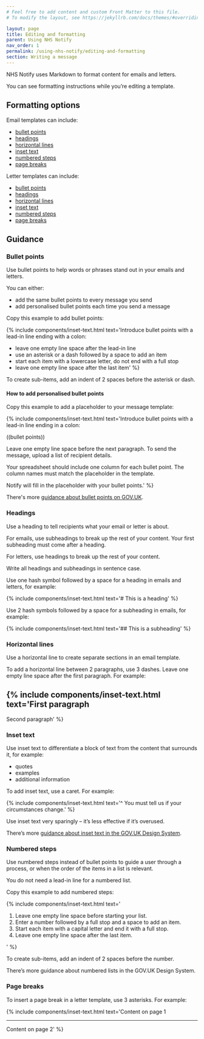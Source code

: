```yaml
---
# Feel free to add content and custom Front Matter to this file.
# To modify the layout, see https://jekyllrb.com/docs/themes/#overriding-theme-defaults

layout: page
title: Editing and formatting
parent: Using NHS Notify
nav_order: 1
permalink: /using-nhs-notify/editing-and-formatting
section: Writing a message
---
```


NHS Notify uses Markdown to format content for emails and letters.

You can see formatting instructions while you’re editing a template.

## Formatting options

Email templates can include:

<!-- no toc -->
- [bullet points](#bullet-points)
- [headings](#headings)
- [horizontal lines](#horizontal-lines)
- [inset text](#inset-text)
- [numbered steps](#numbered-steps)
- [page breaks](#page-breaks)

Letter templates can include:
<!-- no toc -->
- [bullet points](#bullet-points)
- [headings](#headings)
- [horizontal lines](#horizontal-lines)
- [inset text](#inset-text)
- [numbered steps](#numbered-steps)
- [page breaks](#page-breaks)

## Guidance

### Bullet points

Use bullet points to help words or phrases stand out in your emails and letters.

You can either:

- add the same bullet points to every message you send
- add personalised bullet points each time you send a message

Copy this example to add bullet points:

{% include components/inset-text.html
    text='Introduce bullet points with a lead-in line ending with a colon:

- leave one empty line space after the lead-in line
- use an asterisk or a dash followed by a space to add an item
- start each item with a lowercase letter, do not end with a full stop
- leave one empty line space after the last item'
%}

To create sub-items, add an indent of 2 spaces before the asterisk or dash.

#### How to add personalised bullet points

Copy this example to add a placeholder to your message template:

{% include components/inset-text.html
    text='Introduce bullet points with a lead-in line ending in a colon:

((bullet points))

Leave one empty line space before the next paragraph.
To send the message, upload a list of recipient details.

Your spreadsheet should include one column for each bullet point. The column names must match the placeholder in the template.

Notify will fill in the placeholder with your bullet points.'
%}

There's more [guidance about bullet points on GOV.UK](https://www.gov.uk/guidance/style-guide/a-to-z-of-gov-uk-style#bullet-points-steps).

### Headings

Use a heading to tell recipients what your email or letter is about.

For emails, use subheadings to break up the rest of your content. Your first subheading must come after a heading.

For letters, use headings to break up the rest of your content.

Write all headings and subheadings in sentence case.

Use one hash symbol followed by a space for a heading in emails and letters, for example:

{% include components/inset-text.html
    text='# This is a heading'
%}

Use 2 hash symbols followed by a space for a subheading in emails, for example:

{% include components/inset-text.html
    text='## This is a subheading'
%}

### Horizontal lines

Use a horizontal line to create separate sections in an email template.

To add a horizontal line between 2 paragraphs, use 3 dashes. Leave one empty line space after the first paragraph. For example:

{% include components/inset-text.html
    text='First paragraph
 ---
Second paragraph'
%}

### Inset text

Use inset text to differentiate a block of text from the content that surrounds it, for example:

- quotes
- examples
- additional information

To add inset text, use a caret. For example:

{% include components/inset-text.html
    text='^ You must tell us if your circumstances change.'
%}

Use inset text very sparingly – it’s less effective if it’s overused.

There’s more [guidance about inset text in the GOV.UK Design System](https://design-system.service.gov.uk/components/inset-text/).

### Numbered steps

Use numbered steps instead of bullet points to guide a user through a process, or when the order of the items in a list is relevant.

You do not need a lead-in line for a numbered list.

Copy this example to add numbered steps:

{% include components/inset-text.html
    text='

1. Leave one empty line space before starting your list.
2. Enter a number followed by a full stop and a space to add an item.
3. Start each item with a capital letter and end it with a full stop.
4. Leave one empty line space after the last item.

'
%}

To create sub-items, add an indent of 2 spaces before the number.

There’s more guidance about numbered lists in the GOV.UK Design System.

### Page breaks

To insert a page break in a letter template, use 3 asterisks. For example:

{% include components/inset-text.html
    text='Content on page 1
***
Content on page 2'
%}
